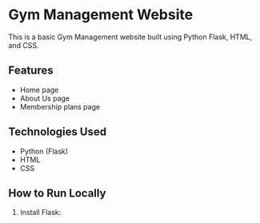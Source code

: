 # Gym Management Website

This is a basic Gym Management website built using Python Flask, HTML, and CSS.

## Features

- Home page
- About Us page
- Membership plans page

## Technologies Used

- Python (Flask)
- HTML
- CSS

## How to Run Locally

1. Install Flask:
